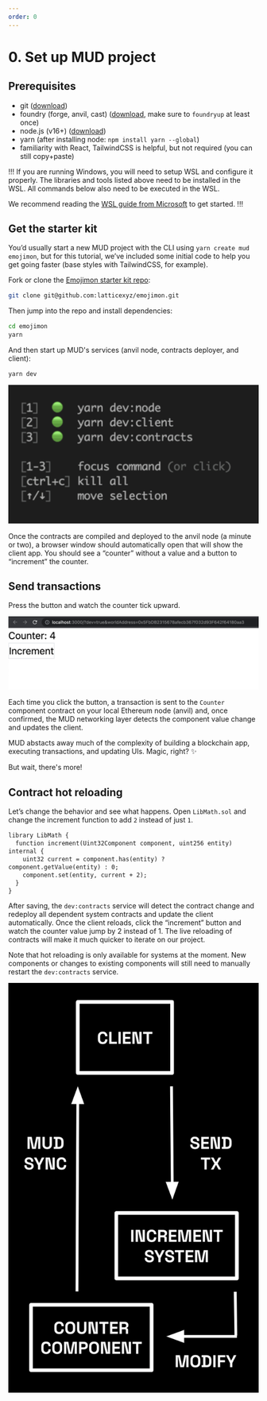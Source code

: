 ```yaml
---
order: 0
---
```


# 0. Set up MUD project

## Prerequisites

- git ([download](https://git-scm.com/downloads))
- foundry (forge, anvil, cast) ([download](https://book.getfoundry.sh/getting-started/installation), make sure to `foundryup` at least once)
- node.js (v16+) ([download](https://nodejs.org/en/download/))
- yarn (after installing node: `npm install yarn --global`)
- familiarity with React, TailwindCSS is helpful, but not required (you can still copy+paste)

!!!
If you are running Windows, you will need to setup WSL and configure it properly. The libraries and tools listed above need to be installed in the WSL. All commands below also need to be executed in the WSL.

We recommend reading the [WSL guide from Microsoft](https://learn.microsoft.com/en-us/training/modules/wsl/wsl-introduction/introduction) to get started.
!!!

## Get the starter kit

You’d usually start a new MUD project with the CLI using `yarn create mud emojimon`, but for this tutorial, we’ve included some initial code to help you get going faster (base styles with TailwindCSS, for example).

Fork or clone the [Emojimon starter kit repo](https://github.com/latticexyz/emojimon):

```sh
git clone git@github.com:latticexyz/emojimon.git
```

Then jump into the repo and install dependencies:

```sh
cd emojimon
yarn
```

And then start up MUD's services (anvil node, contracts deployer, and client):

```sh
yarn dev
```

![`yarn dev` running MUD services](./images/yarn-dev.png)

Once the contracts are compiled and deployed to the anvil node (a minute or two), a browser window should automatically open that will show the client app. You should see a “counter” without a value and a button to “increment” the counter.

## Send transactions

Press the button and watch the counter tick upward.

![a counter and a button to increment it](./images/counter-screenshot.png)

Each time you click the button, a transaction is sent to the `Counter` component contract on your local Ethereum node (anvil) and, once confirmed, the MUD networking layer detects the component value change and updates the client.

MUD abstacts away much of the complexity of building a blockchain app, executing transactions, and updating UIs. Magic, right? ✨

But wait, there's more!

## Contract hot reloading

Let’s change the behavior and see what happens. Open `LibMath.sol` and change the increment function to add `2` instead of just `1`.

```sol !#4 packages/contracts/src/libraries/LibMath.sol
library LibMath {
  function increment(Uint32Component component, uint256 entity) internal {
    uint32 current = component.has(entity) ? component.getValue(entity) : 0;
    component.set(entity, current + 2);
  }
}

```

After saving, the `dev:contracts` service will detect the contract change and redeploy all dependent system contracts and update the client automatically. Once the client reloads, click the “increment” button and watch the counter value jump by 2 instead of 1. The live reloading of contracts will make it much quicker to iterate on our project.

Note that hot reloading is only available for systems at the moment. New components or changes to existing components will still need to manually restart the `dev:contracts` service.

<!-- TODO: figure out how to shrink this image and maybe float:right --->

![MUD development cycle](./images/mud-dev-cycle.png)
